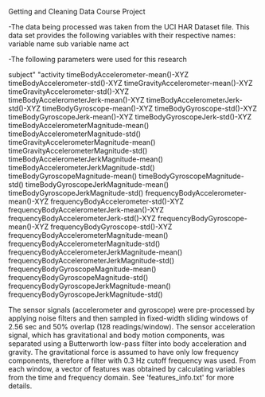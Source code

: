 Getting and Cleaning Data Course Project

-The data being processed was taken from the UCI HAR Dataset file. This data set provides the following variables with their respective names:
variable name sub 
variable name act 

-The following parameters were used for this research

subject" "activity 
timeBodyAccelerometer-mean()-XYZ 
timeBodyAccelerometer-std()-XYZ 
timeGravityAccelerometer-mean()-XYZ 
timeGravityAccelerometer-std()-XYZ  
timeBodyAccelerometerJerk-mean()-XYZ 
timeBodyAccelerometerJerk-std()-XYZ
timeBodyGyroscope-mean()-XYZ 
timeBodyGyroscope-std()-XYZ 
timeBodyGyroscopeJerk-mean()-XYZ 
timeBodyGyroscopeJerk-std()-XYZ  
timeBodyAccelerometerMagnitude-mean() 
timeBodyAccelerometerMagnitude-std() 
timeGravityAccelerometerMagnitude-mean() 
timeGravityAccelerometerMagnitude-std() 
timeBodyAccelerometerJerkMagnitude-mean() 
timeBodyAccelerometerJerkMagnitude-std() 
timeBodyGyroscopeMagnitude-mean() 
timeBodyGyroscopeMagnitude-std() 
timeBodyGyroscopeJerkMagnitude-mean() 
timeBodyGyroscopeJerkMagnitude-std() 
frequencyBodyAccelerometer-mean()-XYZ 
frequencyBodyAccelerometer-std()-XYZ 
frequencyBodyAccelerometerJerk-mean()-XYZ 
frequencyBodyAccelerometerJerk-std()-XYZ 
frequencyBodyGyroscope-mean()-XYZ 
frequencyBodyGyroscope-std()-XYZ 
frequencyBodyAccelerometerMagnitude-mean() 
frequencyBodyAccelerometerMagnitude-std() 
frequencyBodyAccelerometerJerkMagnitude-mean() 
frequencyBodyAccelerometerJerkMagnitude-std() 
frequencyBodyGyroscopeMagnitude-mean() 
frequencyBodyGyroscopeMagnitude-std() 
frequencyBodyGyroscopeJerkMagnitude-mean() 
frequencyBodyGyroscopeJerkMagnitude-std()

The sensor signals (accelerometer and gyroscope) were pre-processed by applying noise filters and then sampled in fixed-width sliding windows of 2.56 sec and 50% overlap (128 readings/window). The sensor acceleration signal, which has gravitational and body motion components, was separated using a Butterworth low-pass filter into body acceleration and gravity. The gravitational force is assumed to have only low frequency components, therefore a filter with 0.3 Hz cutoff frequency was used. From each window, a vector of features was obtained by calculating variables from the time and frequency domain. See 'features_info.txt' for more details. 